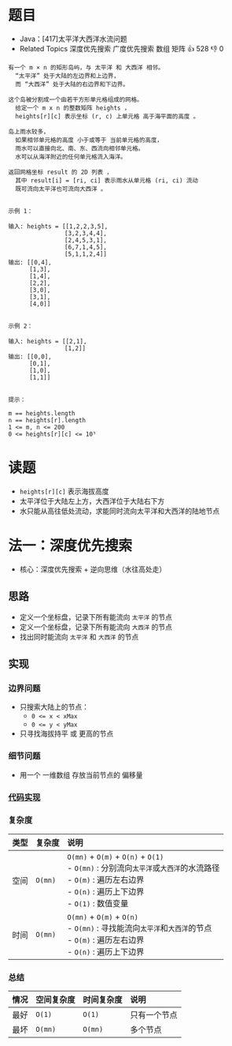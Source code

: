 # 题目

- Java：[417]太平洋大西洋水流问题
- Related Topics 深度优先搜索 广度优先搜索 数组 矩阵 👍 528 👎 0

```text
有一个 m × n 的矩形岛屿，与 太平洋 和 大西洋 相邻。 
  “太平洋” 处于大陆的左边界和上边界，
  而 “大西洋” 处于大陆的右边界和下边界。 

这个岛被分割成一个由若干方形单元格组成的网格。
  给定一个 m x n 的整数矩阵 heights ， 
  heights[r][c] 表示坐标 (r, c) 上单元格 高于海平面的高度 。 

岛上雨水较多，
  如果相邻单元格的高度 小于或等于 当前单元格的高度，
  雨水可以直接向北、南、东、西流向相邻单元格。
  水可以从海洋附近的任何单元格流入海洋。 

返回网格坐标 result 的 2D 列表 ，
  其中 result[i] = [ri, ci] 表示雨水从单元格 (ri, ci) 流动 
  既可流向太平洋也可流向大西洋 。 


示例 1： 

输入: heights = [[1,2,2,3,5],
                [3,2,3,4,4],
                [2,4,5,3,1],
                [6,7,1,4,5],
                [5,1,1,2,4]]
输出: [[0,4],
      [1,3],
      [1,4],
      [2,2],
      [3,0],
      [3,1],
      [4,0]]


示例 2： 

输入: heights = [[2,1],
                [1,2]]
输出: [[0,0],
      [0,1],
      [1,0],
      [1,1]]


提示： 

m == heights.length 
n == heights[r].length 
1 <= m, n <= 200 
0 <= heights[r][c] <= 10⁵ 
```

# 读题

- `heights[r][c]` 表示海拔高度
- 太平洋位于大陆左上方，大西洋位于大陆右下方
- 水只能从高往低处流动，求能同时流向太平洋和大西洋的陆地节点

# 法一：深度优先搜索

- 核心：深度优先搜索 + 逆向思维（水往高处走）

## 思路

- 定义一个坐标盘，记录下所有能流向 `太平洋` 的节点
- 定义一个坐标盘，记录下所有能流向 `大西洋` 的节点
- 找出同时能流向 `太平洋` 和 `大西洋` 的节点

## 实现

### 边界问题

- 只搜索大陆上的节点：
  - `0 <= x < xMax`
  - `0 <= y < yMax`
- 只寻找海拔持平 或 更高的节点

### 细节问题

- 用一个 一维数组 存放当前节点的 偏移量

### [代码实现](/src/main/java/leetcode/sub0417/Demo01.java)

### 复杂度

类型 | 复杂度 | 说明
:--- |:--- |:---
空间 | `O(mn)` | `O(mn)` + `O(m)` + `O(n)` + `O(1)` </br> - `O(mn)` : 分别流向`太平洋`或`大西洋`的水流路径 </br> - `O(m)` : 遍历左右边界 </br> - `O(n)` : 遍历上下边界 </br> - `O(1)` : 数值变量
时间 | `O(mn)` | `O(mn)` + `O(m)` + `O(n)` </br> - `O(mn)` : 寻找能流向`太平洋`和`大西洋`的节点 </br> - `O(m)` : 遍历左右边界 </br> - `O(n)` : 遍历上下边界

### 总结

情况 | 空间复杂度 | 时间复杂度 | 说明
:--- |:--- |:--- |:---
最好 | `O(1)` | `O(1)` | 只有一个节点
最坏 | `O(mn)` | `O(mn)` | 多个节点
